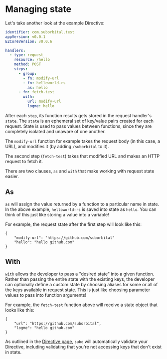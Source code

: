 # Managing state

Let's take another look at the example Directive:

```yaml
identifier: com.suborbital.test
appVersion: v0.0.1
E2CoreVersion: v0.0.6

handlers:
  - type: request
    resource: /hello
    method: POST
    steps:
      - group:
        - fn: modify-url
        - fn: helloworld-rs
          as: hello
      - fn: fetch-test
        with:
          url: modify-url
          logme: hello
```

After each `step`, its function results gets stored in the request 
handler's `state`. The `state` is an ephemeral set of key/value pairs 
created for each request. State is used to pass values between 
functions, since they are completely isolated and unaware of one another.

The `modify-url` function for example takes the request body 
(in this case, a URL), and modifies it (by adding `/suborbital` to it).

The second step (`fetch-test`) takes that modified URL and 
makes an HTTP request to fetch it.

There are two clauses, `as` and `with` that make working with 
request state easier.

## As

`as` will assign the value returned by a function to a particular name in state. 
In the above example, `helloworld-rs` is saved into state as `hello`. 
You can think of this just like storing a value into a variable!

For example, the request state after the first step will look like this:

```text
{
    "modify-url": "https://github.com/suborbital"
    "hello": "hello github.com"
}
```

## With

`with` allows the developer to pass a "desired state" into a given function. 
Rather than passing the entire state with the existing keys, the developer 
can optionally define a custom state by choosing aliases for some or all of 
the keys available in request state. This is just like choosing parameter 
values to pass into function arguments!

For example, the `fetch-test` function above will receive a state object 
that looks like this:

```text
{
    "url": "https://github.com/suborbital",
    "logme": "hello github.com"
}
```

As outlined in the [Directive page](../concepts/the-directive.md), `subo` will automatically validate your Directive,
including validating that you're not accessing keys that don't exist in state.

